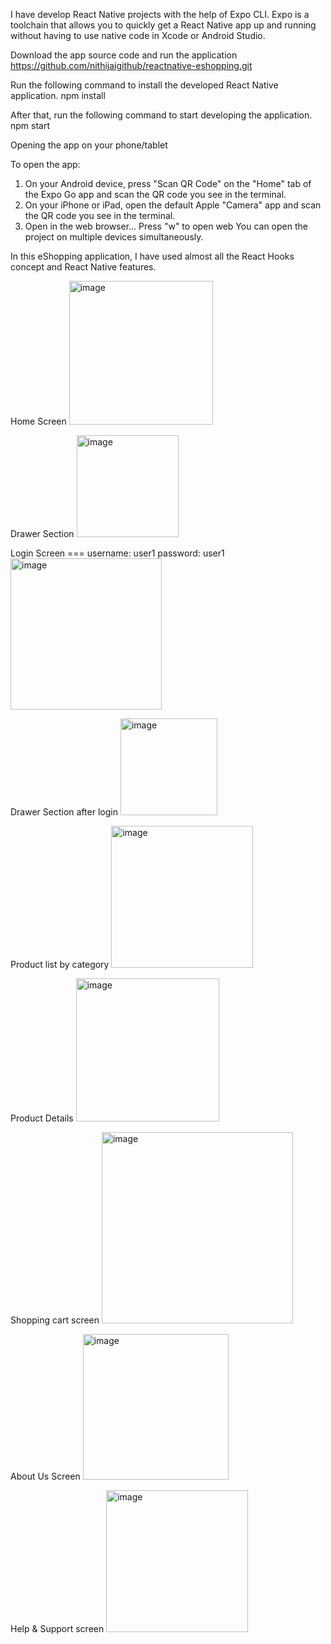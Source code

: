 I have develop React Native projects with the help of Expo CLI.
Expo is a toolchain that allows you to quickly get a React Native app up and running without having to use native code in Xcode or Android Studio.

Download the app source code and run the application
https://github.com/nithijaigithub/reactnative-eshopping.git

Run the following command to install the developed React Native application.
npm install

After that, run the following command to start developing the application.
npm start

Opening the app on your phone/tablet

To open the app:

1. On your Android device, press "Scan QR Code" on the "Home" tab of the Expo Go app and scan the QR code you see in the terminal.
2. On your iPhone or iPad, open the default Apple "Camera" app and scan the QR code you see in the terminal.
3. Open in the web browser... Press "w" to open web
   You can open the project on multiple devices simultaneously.

In this eShopping application, I have used almost all the React Hooks concept and React Native features.

Home Screen
<img width="230" alt="image" src="https://user-images.githubusercontent.com/124354032/218136847-f6765f29-f377-420b-b963-0ea54b6ea9f0.png">

Drawer Section
<img width="163" alt="image" src="https://user-images.githubusercontent.com/124354032/218137334-5bbc7c74-3789-4ee4-8c02-105a996a431e.png">

Login Screen === username: user1 password: user1
<img width="242" alt="image" src="https://user-images.githubusercontent.com/124354032/218137430-3e7b8581-0bc5-470f-8d1b-edec437e190b.png">

Drawer Section after login
<img width="155" alt="image" src="https://user-images.githubusercontent.com/124354032/218137831-968be465-7e1d-44cf-8569-e21a6d934579.png">

Product list by category
<img width="227" alt="image" src="https://user-images.githubusercontent.com/124354032/218137955-3f93fe3e-39ab-448f-97a2-f8e98aa94165.png">

Product Details
<img width="229" alt="image" src="https://user-images.githubusercontent.com/124354032/218138045-a0d0b120-4cd5-47f2-8028-077880981543.png">

Shopping cart screen
<img width="306" alt="image" src="https://user-images.githubusercontent.com/124354032/218138343-dcf7ce45-b44e-44ad-9439-3de88ca7d779.png">

About Us Screen
<img width="233" alt="image" src="https://user-images.githubusercontent.com/124354032/218138727-1a1688be-92ad-40ee-8cf9-d4a4876b12c0.png">

Help & Support screen
<img width="227" alt="image" src="https://user-images.githubusercontent.com/124354032/218138881-e2901d5d-8ec9-4fb3-b29b-46078295479c.png">

